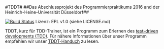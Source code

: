 #TDDT#
##Das Abschlussprojekt des Programmierpraktikums 2016 and der Heinrich-Heine-Universität Düsseldorf##

[![Build Status](https://travis-ci.org/ProPra16/programmierpraktikum-abschlussprojekt-let-s-play-propra.svg?branch=master_retry)](https://travis-ci.org/ProPra16/programmierpraktikum-abschlussprojekt-let-s-play-propra)
Lizenz: EPL v1.0 (siehe LICENSE.md)

TDDT, kurz für TDD-Trainer, ist ein Programm zum Erlernen des [test-driven developments (TDD)](https://de.wikipedia.org/wiki/Testgetriebene_Entwicklung). Für nähere Informationen über unser Programm empfehlen wir unser [TDDT-Handuch](https://github.com/ProPra16/programmierpraktikum-abschlussprojekt-let-s-play-propra/blob/master_retry/TDDT-Handbuch.pdf) zu lesen.
